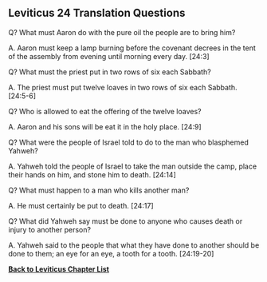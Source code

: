 ## Leviticus 24 Translation Questions ##

Q? What must Aaron do with the pure oil the people are to bring him?

A. Aaron must keep a lamp burning before the covenant decrees in the tent of the assembly from evening until morning every day. [24:3]

Q? What must the priest put in two rows of six each Sabbath?

A. The priest must put twelve loaves in two rows of six each Sabbath. [24:5-6]

Q? Who is allowed to eat the offering of the twelve loaves?

A. Aaron and his sons will be eat it in the holy place. [24:9]

Q? What were the people of Israel told to do to the man who blasphemed Yahweh?

A. Yahweh told the people of Israel to take the man outside the camp, place their hands on him, and stone him to death. [24:14]

Q? What must happen to a man who kills another man?

A. He must certainly be put to death. [24:17]

Q? What did Yahweh say must be done to anyone who causes death or injury to another person?

A. Yahweh said to the people that what they have done to another should be done to them; an eye for an eye, a tooth for a tooth. [24:19-20]

__[Back to Leviticus Chapter List](./)__


